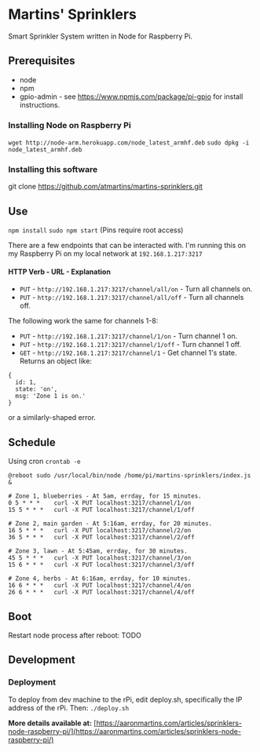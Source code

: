 # Martins' Sprinklers
Smart Sprinkler System written in Node for Raspberry Pi.

## Prerequisites
* node
* npm
* gpio-admin - see https://www.npmjs.com/package/pi-gpio for install instructions.

### Installing Node on Raspberry Pi
`wget http://node-arm.herokuapp.com/node_latest_armhf.deb`
`sudo dpkg -i node_latest_armhf.deb`

### Installing this software
git clone https://github.com/atmartins/martins-sprinklers.git

## Use
`npm install`
`sudo npm start` (Pins require root access)

There are a few endpoints that can be interacted with. I'm running this on my Raspberry Pi on my local network at `192.168.1.217:3217`

#### HTTP Verb  - URL - Explanation
* `PUT` - `http://192.168.1.217:3217/channel/all/on` - Turn all channels on.
* `PUT` - `http://192.168.1.217:3217/channel/all/off` - Turn all channels off.

The following work the same for channels 1-8:
* `PUT` - `http://192.168.1.217:3217/channel/1/on` - Turn channel 1 on.
* `PUT` - `http://192.168.1.217:3217/channel/1/off` - Turn channel 1 off.
* `GET` - `http://192.168.1.217:3217/channel/1` - Get channel 1's state.
Returns an object like:
```
{
  id: 1,
  state: 'on',
  msg: 'Zone 1 is on.'
}
```
or a similarly-shaped error.


## Schedule
Using cron
`crontab -e`

```
@reboot sudo /usr/local/bin/node /home/pi/martins-sprinklers/index.js &
```

```
# Zone 1, blueberries - At 5am, errday, for 15 minutes.
0 5 * * *    curl -X PUT localhost:3217/channel/1/on
15 5 * * *   curl -X PUT localhost:3217/channel/1/off

# Zone 2, main garden - At 5:16am, errday, for 20 minutes.
16 5 * * *   curl -X PUT localhost:3217/channel/2/on
36 5 * * *   curl -X PUT localhost:3217/channel/2/off

# Zone 3, lawn - At 5:45am, errday, for 30 minutes.
45 5 * * *   curl -X PUT localhost:3217/channel/3/on
15 6 * * *   curl -X PUT localhost:3217/channel/3/off

# Zone 4, herbs - At 6:16am, errday, for 10 minutes.
16 6 * * *   curl -X PUT localhost:3217/channel/4/on
26 6 * * *   curl -X PUT localhost:3217/channel/4/off
```

## Boot
Restart node process after reboot:
TODO

## Development
### Deployment
To deploy from dev machine to the rPi, edit deploy.sh, specifically the IP address of the rPi. Then:
`./deploy.sh`

**More details available at:** [https://aaronmartins.com/articles/sprinklers-node-raspberry-pi/](https://aaronmartins.com/articles/sprinklers-node-raspberry-pi/)
